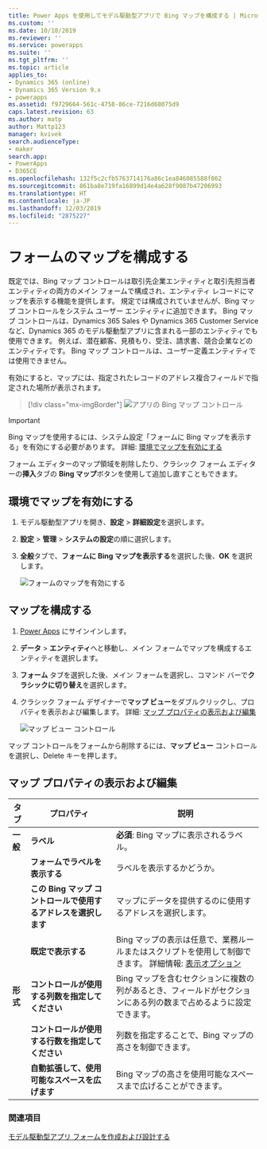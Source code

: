 ```yaml
---
title: Power Apps を使用してモデル駆動型アプリで Bing マップを構成する | MicrosoftDocs
ms.custom: ''
ms.date: 10/18/2019
ms.reviewer: ''
ms.service: powerapps
ms.suite: ''
ms.tgt_pltfrm: ''
ms.topic: article
applies_to:
- Dynamics 365 (online)
- Dynamics 365 Version 9.x
- powerapps
ms.assetid: f9729664-561c-4758-86ce-7216d68075d9
caps.latest.revision: 63
ms.author: matp
author: Mattp123
manager: kvivek
search.audienceType:
- maker
search.app:
- PowerApps
- D365CE
ms.openlocfilehash: 132f5c2cfb5763714176a86c1ea846085588f862
ms.sourcegitcommit: 861ba8e719fa16899d14e4a628f9087b47206993
ms.translationtype: HT
ms.contentlocale: ja-JP
ms.lasthandoff: 12/03/2019
ms.locfileid: "2875227"
---
```

# <a name="configure-a-map-on-a-form"></a>フォームのマップを構成する
既定では、Bing マップ コントロールは取引先企業エンティティと取引先担当者エンティティの両方のメイン フォームで構成され、エンティティ レコードにマップを表示する機能を提供します。 規定では構成されていませんが、Bing マップ コントロールをシステム ユーザー エンティティに追加できます。 Bing マップ コントロールは、Dynamics 365 Sales や Dynamics 365 Customer Service など、Dynamics 365 のモデル駆動型アプリに含まれる一部のエンティティでも使用できます。 例えば、潜在顧客、見積もり、受注、請求書、競合企業などのエンティティです。 Bing マップ コントロールは、ユーザー定義エンティティでは使用できません。  

有効にすると、マップには、指定されたレコードのアドレス複合フィールドで指定された場所が表示されます。 

> [!div class="mx-imgBorder"] 
> ![アプリの Bing マップ コントロール](media/bing-map-example.png "アプリの Bing マップ コントロール")

> [!IMPORTANT]
> Bing マップを使用するには、システム設定「フォームに Bing マップを表示する」を有効にする必要があります。 詳細: [環境でマップを有効にする](#enable-maps-for-your-environment)

フォーム エディターのマップ領域を削除したり、クラシック フォーム エディターの**挿入**タブの **Bing マップ**ボタンを使用して追加し直すこともできます。

## <a name="enable-maps-for-your-environment"></a>環境でマップを有効にする
1. モデル駆動型アプリを開き、**設定** > **詳細設定**を選択します。 
2. **設定** > **管理** > **システムの設定**の順に選択します。 
3. **全般**タブで、**フォームに Bing マップを表示する**を選択した後、**OK** を選択します。 
 
    ![フォームのマップを有効にする](media/enable-maps.png)

## <a name="configure-a-map"></a>マップを構成する 
1. [Power Apps](https://make.powerapps.com/?utm_source=padocs&utm_medium=linkinadoc&utm_campaign=referralsfromdoc) にサインインします。 
2. **データ** > **エンティティ**へと移動し、メイン フォームでマップを構成するエンティティを選択します。 
3. **フォーム** タブを選択した後、メイン フォームを選択し、コマンド バーで**クラシックに切り替え**を選択します。 
4. クラシック フォーム デザイナーで**マップ ビュー**をダブルクリックし、プロパティを表示および編集します。 詳細:  [マップ プロパティの表示および編集](#view-and-edit-map-properties)

    ![マップ ビュー コントロール](media/map-view-control.png)

マップ コントロールをフォームから削除するには、**マップ ビュー** コントロールを選択し、Delete キーを押します。

## <a name="view-and-edit-map-properties"></a>マップ プロパティの表示および編集

|      タブ       |                        プロパティ                         |                                                                                                  説明                                                                                                   |
|----------------|---------------------------------------------------------|----------------------------------------------------------------------------------------------------------------------------------------------------------------------------------------------------------------|
|  **一般**   |                        **ラベル**                        |                                                                              **必須**: Bing マップに表示されるラベル。                                                                               |
|                |              **フォームでラベルを表示する**              |                                                                                     ラベルを表示するかどうか。                                                                                     |
|                | **この Bing マップ コントロールで使用するアドレスを選択します** |                                                                        マップにデータを提供するのに使用するアドレスを選択します。                                                                        |
|                |                 **既定で表示する**                  | Bing マップの表示は任意で、業務ルールまたはスクリプトを使用して制御できます。 詳細情報: [表示オプション](visibility-options-legacy.md) |
| **形式** |  **コントロールが使用する列数を指定してください**  |                              Bing マップを含むセクションに複数の列があるとき、フィールドがセクションにある列の数まで占めるように設定できます。                              |
|                |   **コントロールが使用する行数を指定してください**    |                                                                  列数を指定することで、Bing マップの高さを制御できます。                                                                   |
|                |     **自動拡張して、使用可能なスペースを広げます**     |                                                                        Bing マップの高さを使用可能なスペースまで広げることができます。                                                                        |

### <a name="see-also"></a>関連項目
[モデル駆動型アプリ フォームを作成および設計する](create-design-forms.md) 
